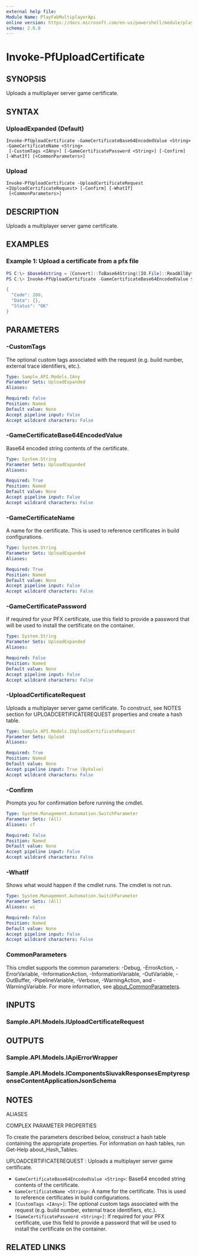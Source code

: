 ```yaml
---
external help file:
Module Name: PlayFabMultiplayerApi
online version: https://docs.microsoft.com/en-us/powershell/module/playfabmultiplayerapi/invoke-pfuploadcertificate
schema: 2.0.0
---
```


# Invoke-PfUploadCertificate

## SYNOPSIS
Uploads a multiplayer server game certificate.

## SYNTAX

### UploadExpanded (Default)
```
Invoke-PfUploadCertificate -GameCertificateBase64EncodedValue <String> -GameCertificateName <String>
 [-CustomTags <IAny>] [-GameCertificatePassword <String>] [-Confirm] [-WhatIf] [<CommonParameters>]
```

### Upload
```
Invoke-PfUploadCertificate -UploadCertificateRequest <IUploadCertificateRequest> [-Confirm] [-WhatIf]
 [<CommonParameters>]
```

## DESCRIPTION
Uploads a multiplayer server game certificate.

## EXAMPLES

### Example 1: Upload a certificate from a pfx file
```powershell
PS C:\> $base64string = [Convert]::ToBase64String([IO.File]::ReadAllBytes('.\certificate.pfx'))
PS C:\> Invoke-PfUploadCertificate -GameCertificateBase64EncodedValue $base64string -GameCertificateName MyCert -GameCertificatePassword password | ConvertTo-Json -depth 5

{
  "Code": 200,
  "Data": {},
  "Status": "OK"
}
```



## PARAMETERS

### -CustomTags
The optional custom tags associated with the request (e.g.
build number, external trace identifiers, etc.).

```yaml
Type: Sample.API.Models.IAny
Parameter Sets: UploadExpanded
Aliases:

Required: False
Position: Named
Default value: None
Accept pipeline input: False
Accept wildcard characters: False
```

### -GameCertificateBase64EncodedValue
Base64 encoded string contents of the certificate.

```yaml
Type: System.String
Parameter Sets: UploadExpanded
Aliases:

Required: True
Position: Named
Default value: None
Accept pipeline input: False
Accept wildcard characters: False
```

### -GameCertificateName
A name for the certificate.
This is used to reference certificates in build configurations.

```yaml
Type: System.String
Parameter Sets: UploadExpanded
Aliases:

Required: True
Position: Named
Default value: None
Accept pipeline input: False
Accept wildcard characters: False
```

### -GameCertificatePassword
If required for your PFX certificate, use this field to provide a password that will be used to install the certificate on the container.

```yaml
Type: System.String
Parameter Sets: UploadExpanded
Aliases:

Required: False
Position: Named
Default value: None
Accept pipeline input: False
Accept wildcard characters: False
```

### -UploadCertificateRequest
Uploads a multiplayer server game certificate.
To construct, see NOTES section for UPLOADCERTIFICATEREQUEST properties and create a hash table.

```yaml
Type: Sample.API.Models.IUploadCertificateRequest
Parameter Sets: Upload
Aliases:

Required: True
Position: Named
Default value: None
Accept pipeline input: True (ByValue)
Accept wildcard characters: False
```

### -Confirm
Prompts you for confirmation before running the cmdlet.

```yaml
Type: System.Management.Automation.SwitchParameter
Parameter Sets: (All)
Aliases: cf

Required: False
Position: Named
Default value: None
Accept pipeline input: False
Accept wildcard characters: False
```

### -WhatIf
Shows what would happen if the cmdlet runs.
The cmdlet is not run.

```yaml
Type: System.Management.Automation.SwitchParameter
Parameter Sets: (All)
Aliases: wi

Required: False
Position: Named
Default value: None
Accept pipeline input: False
Accept wildcard characters: False
```

### CommonParameters
This cmdlet supports the common parameters: -Debug, -ErrorAction, -ErrorVariable, -InformationAction, -InformationVariable, -OutVariable, -OutBuffer, -PipelineVariable, -Verbose, -WarningAction, and -WarningVariable. For more information, see [about_CommonParameters](http://go.microsoft.com/fwlink/?LinkID=113216).

## INPUTS

### Sample.API.Models.IUploadCertificateRequest

## OUTPUTS

### Sample.API.Models.IApiErrorWrapper

### Sample.API.Models.IComponentsSiuvakResponsesEmptyresponseContentApplicationJsonSchema

## NOTES

ALIASES

COMPLEX PARAMETER PROPERTIES

To create the parameters described below, construct a hash table containing the appropriate properties. For information on hash tables, run Get-Help about_Hash_Tables.


UPLOADCERTIFICATEREQUEST <IUploadCertificateRequest>: Uploads a multiplayer server game certificate.
  - `GameCertificateBase64EncodedValue <String>`: Base64 encoded string contents of the certificate.
  - `GameCertificateName <String>`: A name for the certificate. This is used to reference certificates in build configurations.
  - `[CustomTags <IAny>]`: The optional custom tags associated with the request (e.g. build number, external trace identifiers, etc.).
  - `[GameCertificatePassword <String>]`: If required for your PFX certificate, use this field to provide a password that will be used to install the certificate on the container.

## RELATED LINKS

